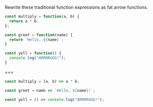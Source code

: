 Rewrite these traditional function expressions as fat arrow functions.

```js
const multiply = function(a, b) {
  return a * b;
};

const greet = function(name) {
  return `Hello, ${name}`;
}

const yell = function() {
  console.log("ARRRRGGG!");
}
```

===

```js
const multiply = (a, b) => a * b;

const greet = name => `Hello, ${name}!`;

const yell = () => console.log("ARRRRGGG!");
```
